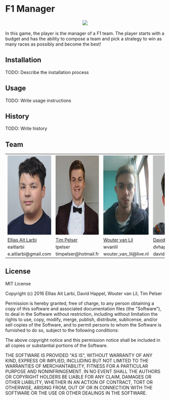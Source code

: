 # F1 Manager
<p align="center">
  <img src="https://upload.wikimedia.org/wikipedia/en/thumb/4/45/F1_logo.svg/1280px-F1_logo.svg.png"  width="400"/>
</p>
In this game, the player is the manager of a F1 team. 
The player starts with a budget and has the ability to compose a team and pick a strategy to win as many races as possibly and become the best!

## Installation
TODO: Describe the installation process
## Usage
TODO: Write usage instructions
## History
TODO: Write history

## Team



<table>
  <tr>
    <th><img src="https://github.com/elarb/F1-Manager/blob/master/Pictures/Elias.jpg" alt="Elias" width="200" height="250"/></th>
    <th><img src="https://github.com/elarb/F1-Manager/blob/master/Pictures/Tim.jpg" alt="Tim" width="200" height="250"/></th>
    <th><img src="https://github.com/elarb/F1-Manager/blob/master/Pictures/Wouter.jpg" alt="Wouter" width="200" height="250"/></th>
    <th><img src="https://github.com/elarb/F1-Manager/blob/master/Pictures/David.jpg" alt="David" width="200" height="250"/></th>
  </tr>
  <tr>
    <td><a href="https://www.github.com/elarb">Ellias Ait Larbi</a></td>
    <td><a href="https://github.com/timpelser">Tim Pelser</a></td>
    <td><a href="https://github.com/WoutervanLil">Wouter van Lil</a></td>
    <td><a href="https://github.com/David-Happel">David Happel</a></td>
  </tr>
  <tr>
    <td>eaitlarbi</td>
    <td>tpelser</td>
    <td>wvanlil</td>
    <td>dvhappel</td>
  </tr>
  <tr>
    <td>e.aitlarbi@gmail.com</td>
    <td>timpelser@hotmail.fr</td>
    <td>wouter_van_lil@live.nl</td>
    <td>davidvhappel1@gmail.com</td>
  </tr>
</table>

## License
MIT License

Copyright (c) 2016 Ellias Ait Larbi, David Happel, Wouter van Lil, Tim Pelser

Permission is hereby granted, free of charge, to any person obtaining a copy
of this software and associated documentation files (the "Software"), to deal
in the Software without restriction, including without limitation the rights
to use, copy, modify, merge, publish, distribute, sublicense, and/or sell
copies of the Software, and to permit persons to whom the Software is
furnished to do so, subject to the following conditions:

The above copyright notice and this permission notice shall be included in all
copies or substantial portions of the Software.

THE SOFTWARE IS PROVIDED "AS IS", WITHOUT WARRANTY OF ANY KIND, EXPRESS OR
IMPLIED, INCLUDING BUT NOT LIMITED TO THE WARRANTIES OF MERCHANTABILITY,
FITNESS FOR A PARTICULAR PURPOSE AND NONINFRINGEMENT. IN NO EVENT SHALL THE
AUTHORS OR COPYRIGHT HOLDERS BE LIABLE FOR ANY CLAIM, DAMAGES OR OTHER
LIABILITY, WHETHER IN AN ACTION OF CONTRACT, TORT OR OTHERWISE, ARISING FROM,
OUT OF OR IN CONNECTION WITH THE SOFTWARE OR THE USE OR OTHER DEALINGS IN THE
SOFTWARE.
